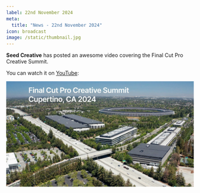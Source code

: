 ```yaml
---
label: 22nd November 2024
meta:
  title: "News - 22nd November 2024"
icon: broadcast
image: /static/thumbnail.jpg
---
```


**Seed Creative** has posted an awesome video covering the Final Cut Pro Creative Summit.

You can watch it on [YouTube](https://www.youtube.com/watch?v=jiryIwYfsdM):

[![](/static/seed-creative-fcpcs-2024.jpg)](https://www.youtube.com/watch?v=jiryIwYfsdM)